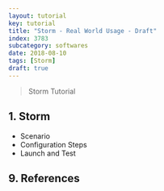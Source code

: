 ```yaml
---
layout: tutorial
key: tutorial
title: "Storm - Real World Usage - Draft"
index: 3783
subcategory: softwares
date: 2018-08-10
tags: [Storm]
draft: true
---
```


> Storm Tutorial

## 1. Storm
* Scenario
* Configuration Steps
* Launch and Test


## 9. References
